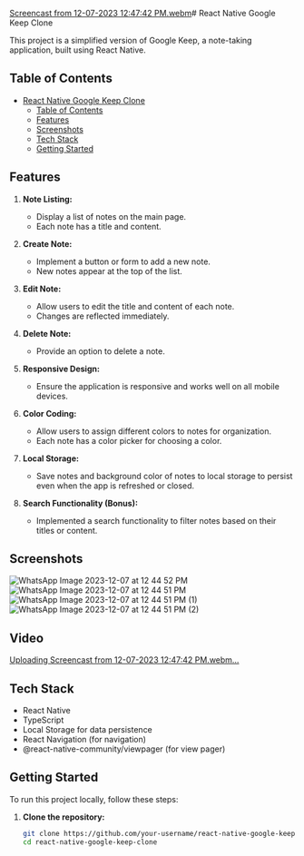 [Screencast from 12-07-2023 12:47:42 PM.webm](https://github.com/shreya-mishra/google-keep/assets/61110378/14783650-b60c-45ef-8db2-a15666629a71)# React Native Google Keep Clone

This project is a simplified version of Google Keep, a note-taking application, built using React Native.

## Table of Contents

- [React Native Google Keep Clone](#react-native-google-keep-clone)
  - [Table of Contents](#table-of-contents)
  - [Features](#features)
  - [Screenshots](#screenshots)
  - [Tech Stack](#tech-stack)
  - [Getting Started](#getting-started)

## Features

1. **Note Listing:**
   - Display a list of notes on the main page.
   - Each note has a title and content.

2. **Create Note:**
   - Implement a button or form to add a new note.
   - New notes appear at the top of the list.

3. **Edit Note:**
   - Allow users to edit the title and content of each note.
   - Changes are reflected immediately.

4. **Delete Note:**
   - Provide an option to delete a note.

5. **Responsive Design:**
   - Ensure the application is responsive and works well on all mobile devices.

6. **Color Coding:**
   - Allow users to assign different colors to notes for organization.
   - Each note has a color picker for choosing a color.

7. **Local Storage:**
   - Save notes and background color of notes to local storage to persist even when the app is refreshed or closed.

8. **Search Functionality (Bonus):**
   - Implemented a search functionality to filter notes based on their titles or content.

## Screenshots
![WhatsApp Image 2023-12-07 at 12 44 52 PM](https://github.com/shreya-mishra/google-keep/assets/61110378/bb184008-bef8-431e-a549-02e13d9f6eea)
![WhatsApp Image 2023-12-07 at 12 44 51 PM](https://github.com/shreya-mishra/google-keep/assets/61110378/50fb2888-c61b-4112-bcfc-4e84805e76c6)
![WhatsApp Image 2023-12-07 at 12 44 51 PM (1)](https://github.com/shreya-mishra/google-keep/assets/61110378/1946f03f-5443-4461-9e58-7846f3e991f9)
![WhatsApp Image 2023-12-07 at 12 44 51 PM (2)](https://github.com/shreya-mishra/google-keep/assets/61110378/8a313bea-1ccd-4d06-a7e7-8ee650aa15ab)

## Video

[Uploading Screencast from 12-07-2023 12:47:42 PM.webm…]()

## Tech Stack

- React Native
- TypeScript
- Local Storage for data persistence
- React Navigation (for navigation)
- @react-native-community/viewpager (for view pager)

## Getting Started

To run this project locally, follow these steps:

1. **Clone the repository:**

   ```bash
   git clone https://github.com/your-username/react-native-google-keep-clone.git
   cd react-native-google-keep-clone
